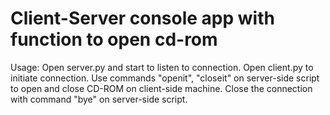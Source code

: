 # Client-Server console app with function to open cd-rom

Usage:
Open server.py and start to listen to connection.
Open client.py to initiate connection.
Use commands "openit", "closeit" on server-side script to open and close CD-ROM on client-side machine.
Close the connection with command "bye" on server-side script.
